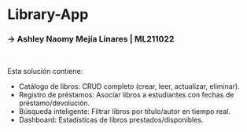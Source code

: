 # Library-App
<h3>-> Ashley Naomy Mejía Linares | ML211022</h3>
<br>
<p>Esta solución contiene:</p>
<ul>
<li>Catálogo de libros: CRUD completo (crear, leer, actualizar, eliminar).</li>
<li>Registro de préstamos: Asociar libros a estudiantes con fechas de
préstamo/devolución.</li>
<li>Búsqueda inteligente: Filtrar libros por título/autor en tiempo real.</li>
<li>Dashboard: Estadísticas de libros prestados/disponibles.</li>
</ul>
